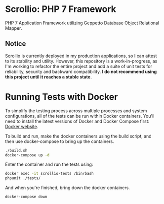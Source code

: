 # Scrollio: PHP 7 Framework

PHP 7 Application Framework utilizing Geppetto Database Object Relational Mapper.

## Notice

Scrollio is currently deployed in my production applications, so I can attest to its stability and utility. However, this repository is a work-in-progress, as I'm working to refactor the entire project and add a suite of unit tests for reliability, security and backward compatibility. **I do not recommend using this project until it reaches a stable state.**


# Running Tests with Docker

To simplify the testing process across multiple processes and system configurations, all of the tests can be run within Docker containers. You'll need to install the latest versions of Docker and Docker Compose first: [Docker website](https://www.docker.com).


To build and run, make the docker containers using the build script, and then use docker-compose to bring up the containers.

```bash
./build.sh
docker-compose up -d
```

Enter the container and run the tests using:

```bash
docker exec -it scrollio-tests /bin/bash
phpunit ./tests/
```

And when you're finished, bring down the docker containers.

```bash
docker-compose down
```
